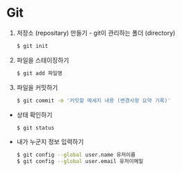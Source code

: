 # Git

1. 저장소 (repositary) 만들기 - git이 관리하는 폴더 (directory)

   ```bash
   $ git init
   ```

2. 파일을 스테이징하기

   ```bash
   $ git add 파일명
   ```

3. 파일을 커밋하기

   ```bash
   $ git commit -m '커밋할 메세지 내용 (변경사항 요약 기록)'
   ```

- 상태 확인하기

  ```bash
  $ git status
  ```

- 내가 누군지 정보 입력하기

  ```bash
  $ git config --global user.name 유저이름
  $ git config --global user.email 유저이메일
  ```

  